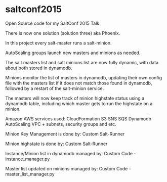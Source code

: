 # saltconf2015
Open Source code for my SaltConf 2015 Talk

There is now one solution (solution three) aka Phoenix. 

In this project every salt-master runs a salt-minion.

AutoScaling groups launch new masters and minions as needed.  

The salt masters list and salt minions list are now fully dynamic, with data about both stored in dynamodb.

Minions monitor the list of masters in dynamodb, updating their own config file with the masters list if it does not match those found in dynamodb, followed by a restart of the salt-minion service.

The masters will now keep track of minion highstate status using a dynamodb table, including which master gets to run the highstate on a minion.

Amazon AWS services used:
CloudFormation
S3
SNS
SQS
Dynamodb
AutoScaling
VPC + subnets, security groups and etc.

Minion Key Management is done by:
Custom Salt-Runner

Minion highstate is done by:
Custom Salt-Runner

Instance/Minion list in dynamodb managed by:
Custom Code - instance_manager.py

Master list updated on minions managed by:
Custom Code - master_list_manager.py
